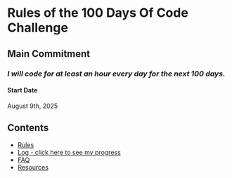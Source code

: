 # Rules of the 100 Days Of Code Challenge

## Main Commitment
### *I will code for at least an hour every day for the next 100 days.*

#### Start Date
August 9th, 2025

## Contents
* [Rules](rules.md)
* [Log - click here to see my progress](log.md)
* [FAQ](FAQ.md)
* [Resources](resources.md)
